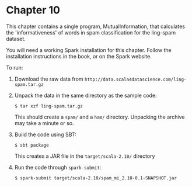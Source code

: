 
# Chapter 10

This chapter contains a single program, MutualInformation, that calculates the 'informativeness' of 
words in spam classification for the ling-spam dataset.

You will need a working Spark installation for this chapter. Follow the installation instructions in the book, or on the Spark website.

To run:
 1. Download the raw data from `http://data.scala4datascience.com/ling-spam.tar.gz`
 2. Unpack the data in the same directory as the sample code:
    
        $ tar xzf ling-spam.tar.gz
  
    This should create a `spam/` and a `ham/` directory. Unpacking the archive may take a minute or so.

 3. Build the code using SBT:

        $ sbt package 

    This creates a JAR file in the `target/scala-2.10/` directory

 4. Run the code through `spark-submit`:

        $ spark-submit target/scala-2.10/spam_mi_2.10-0.1-SNAPSHOT.jar
